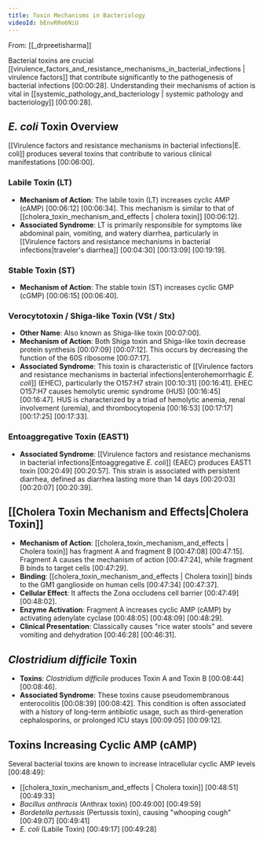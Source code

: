 ```yaml
---
title: Toxin Mechanisms in Bacteriology
videoId: bEnvRRe6NiU
---
```


From: [[_drpreetisharma]] <br/> 

Bacterial toxins are crucial [[virulence_factors_and_resistance_mechanisms_in_bacterial_infections | virulence factors]] that contribute significantly to the pathogenesis of bacterial infections <a class="yt-timestamp" data-t="00:00:28">[00:00:28]</a>. Understanding their mechanisms of action is vital in [[systemic_pathology_and_bacteriology | systemic pathology and bacteriology]] <a class="yt-timestamp" data-t="00:00:28">[00:00:28]</a>.

## _E. coli_ Toxin Overview
[[Virulence factors and resistance mechanisms in bacterial infections|E. coli]] produces several toxins that contribute to various clinical manifestations <a class="yt-timestamp" data-t="00:06:00">[00:06:00]</a>.

### Labile Toxin (LT)
*   **Mechanism of Action**: The labile toxin (LT) increases cyclic AMP (cAMP) <a class="yt-timestamp" data-t="00:06:12">[00:06:12]</a> <a class="yt-timestamp" data-t="00:06:34">[00:06:34]</a>. This mechanism is similar to that of [[cholera_toxin_mechanism_and_effects | cholera toxin]] <a class="yt-timestamp" data-t="00:06:12">[00:06:12]</a>.
*   **Associated Syndrome**: LT is primarily responsible for symptoms like abdominal pain, vomiting, and watery diarrhea, particularly in [[Virulence factors and resistance mechanisms in bacterial infections|traveler's diarrhea]] <a class="yt-timestamp" data-t="00:04:30">[00:04:30]</a> <a class="yt-timestamp" data-t="00:13:09">[00:13:09]</a> <a class="yt-timestamp" data-t="00:19:19">[00:19:19]</a>.

### Stable Toxin (ST)
*   **Mechanism of Action**: The stable toxin (ST) increases cyclic GMP (cGMP) <a class="yt-timestamp" data-t="00:06:15">[00:06:15]</a> <a class="yt-timestamp" data-t="00:06:40">[00:06:40]</a>.

### Verocytotoxin / Shiga-like Toxin (VSt / Stx)
*   **Other Name**: Also known as Shiga-like toxin <a class="yt-timestamp" data-t="00:07:00">[00:07:00]</a>.
*   **Mechanism of Action**: Both Shiga toxin and Shiga-like toxin decrease protein synthesis <a class="yt-timestamp" data-t="00:07:09">[00:07:09]</a> <a class="yt-timestamp" data-t="00:07:12">[00:07:12]</a>. This occurs by decreasing the function of the 60S ribosome <a class="yt-timestamp" data-t="00:07:17">[00:07:17]</a>.
*   **Associated Syndrome**: This toxin is characteristic of [[Virulence factors and resistance mechanisms in bacterial infections|enterohemorrhagic _E. coli_]] (EHEC), particularly the O157:H7 strain <a class="yt-timestamp" data-t="00:10:31">[00:10:31]</a> <a class="yt-timestamp" data-t="00:16:41">[00:16:41]</a>. EHEC O157:H7 causes hemolytic uremic syndrome (HUS) <a class="yt-timestamp" data-t="00:16:45">[00:16:45]</a> <a class="yt-timestamp" data-t="00:16:47">[00:16:47]</a>. HUS is characterized by a triad of hemolytic anemia, renal involvement (uremia), and thrombocytopenia <a class="yt-timestamp" data-t="00:16:53">[00:16:53]</a> <a class="yt-timestamp" data-t="00:17:17">[00:17:17]</a> <a class="yt-timestamp" data-t="00:17:25">[00:17:25]</a> <a class="yt-timestamp" data-t="00:17:33">[00:17:33]</a>.

### Entoaggregative Toxin (EAST1)
*   **Associated Syndrome**: [[Virulence factors and resistance mechanisms in bacterial infections|Entoaggregative _E. coli_]] (EAEC) produces EAST1 toxin <a class="yt-timestamp" data-t="00:20:49">[00:20:49]</a> <a class="yt-timestamp" data-t="00:20:57">[00:20:57]</a>. This strain is associated with persistent diarrhea, defined as diarrhea lasting more than 14 days <a class="yt-timestamp" data-t="00:20:03">[00:20:03]</a> <a class="yt-timestamp" data-t="00:20:07">[00:20:07]</a> <a class="yt-timestamp" data-t="00:20:39">[00:20:39]</a>.

## [[Cholera Toxin Mechanism and Effects|Cholera Toxin]]
*   **Mechanism of Action**: [[cholera_toxin_mechanism_and_effects | Cholera toxin]] has fragment A and fragment B <a class="yt-timestamp" data-t="00:47:08">[00:47:08]</a> <a class="yt-timestamp" data-t="00:47:15">[00:47:15]</a>. Fragment A causes the mechanism of action <a class="yt-timestamp" data-t="00:47:24">[00:47:24]</a>, while fragment B binds to target cells <a class="yt-timestamp" data-t="00:47:29">[00:47:29]</a>.
*   **Binding**: [[cholera_toxin_mechanism_and_effects | Cholera toxin]] binds to the GM1 ganglioside on human cells <a class="yt-timestamp" data-t="00:47:34">[00:47:34]</a> <a class="yt-timestamp" data-t="00:47:37">[00:47:37]</a>.
*   **Cellular Effect**: It affects the Zona occludens cell barrier <a class="yt-timestamp" data-t="00:47:49">[00:47:49]</a> <a class="yt-timestamp" data-t="00:48:02">[00:48:02]</a>.
*   **Enzyme Activation**: Fragment A increases cyclic AMP (cAMP) by activating adenylate cyclase <a class="yt-timestamp" data-t="00:48:05">[00:48:05]</a> <a class="yt-timestamp" data-t="00:48:09">[00:48:09]</a> <a class="yt-timestamp" data-t="00:48:29">[00:48:29]</a>.
*   **Clinical Presentation**: Classically causes "rice water stools" and severe vomiting and dehydration <a class="yt-timestamp" data-t="00:46:28">[00:46:28]</a> <a class="yt-timestamp" data-t="00:46:31">[00:46:31]</a>.

## _Clostridium difficile_ Toxin
*   **Toxins**: _Clostridium difficile_ produces Toxin A and Toxin B <a class="yt-timestamp" data-t="00:08:44">[00:08:44]</a> <a class="yt-timestamp" data-t="00:08:46">[00:08:46]</a>.
*   **Associated Syndrome**: These toxins cause pseudomembranous enterocolitis <a class="yt-timestamp" data-t="00:08:39">[00:08:39]</a> <a class="yt-timestamp" data-t="00:08:42">[00:08:42]</a>. This condition is often associated with a history of long-term antibiotic usage, such as third-generation cephalosporins, or prolonged ICU stays <a class="yt-timestamp" data-t="00:09:05">[00:09:05]</a> <a class="yt-timestamp" data-t="00:09:12">[00:09:12]</a>.

## Toxins Increasing Cyclic AMP (cAMP)
Several bacterial toxins are known to increase intracellular cyclic AMP levels <a class="yt-timestamp" data-t="00:48:49">[00:48:49]</a>:
*   [[cholera_toxin_mechanism_and_effects | Cholera toxin]] <a class="yt-timestamp" data-t="00:48:51">[00:48:51]</a> <a class="yt-timestamp" data-t="00:49:33">[00:49:33]</a>
*   _Bacillus anthracis_ (Anthrax toxin) <a class="yt-timestamp" data-t="00:49:00">[00:49:00]</a> <a class="yt-timestamp" data-t="00:49:59">[00:49:59]</a>
*   _Bordetella pertussis_ (Pertussis toxin), causing "whooping cough" <a class="yt-timestamp" data-t="00:49:07">[00:49:07]</a> <a class="yt-timestamp" data-t="00:49:41">[00:49:41]</a>
*   _E. coli_ (Labile Toxin) <a class="yt-timestamp" data-t="00:49:17">[00:49:17]</a> <a class="yt-timestamp" data-t="00:49:28">[00:49:28]</a>